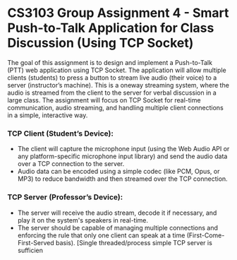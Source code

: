 # CS3103 Group Assignment 4 - Smart Push-to-Talk Application for Class Discussion (Using TCP Socket)

The goal of this assignment is to design and implement a Push-to-Talk (PTT) web 
application using TCP Socket. The application will allow multiple clients (students) to press
a button to stream live audio (their voice) to a server (instructor’s machine). This is a oneway 
streaming system, where the audio is streamed from the client to the server for verbal
discussion in a large class. The assignment will focus on TCP Socket for real-time
communication, audio streaming, and handling multiple client connections in a simple,
interactive way.

### TCP Client (Student’s Device):
* The client will capture the microphone input (using the Web Audio API or any
platform-specific microphone input library) and send the audio data over a TCP
connection to the server.
* Audio data can be encoded using a simple codec (like PCM, Opus, or MP3) to
reduce bandwidth and then streamed over the TCP connection.
 
### TCP Server (Professor’s Device):
* The server will receive the audio stream, decode it if necessary, and play it on the
system's speakers in real-time.
* The server should be capable of managing multiple connections and enforcing the
rule that only one client can speak at a time (First-Come-First-Served basis). [Single
threaded/process simple TCP server is sufficien